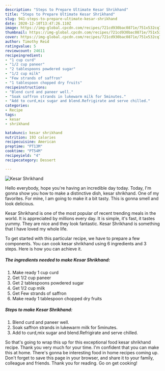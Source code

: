 ```yaml
---
description: "Steps to Prepare Ultimate Kesar Shrikhand"
title: "Steps to Prepare Ultimate Kesar Shrikhand"
slug: 941-steps-to-prepare-ultimate-kesar-shrikhand
date: 2020-12-10T13:47:26.110Z
image: https://img-global.cpcdn.com/recipes/721cd930bac0871e/751x532cq70/kesar-shrikhand-recipe-main-photo.jpg
thumbnail: https://img-global.cpcdn.com/recipes/721cd930bac0871e/751x532cq70/kesar-shrikhand-recipe-main-photo.jpg
cover: https://img-global.cpcdn.com/recipes/721cd930bac0871e/751x532cq70/kesar-shrikhand-recipe-main-photo.jpg
author: Timothy Reid
ratingvalue: 5
reviewcount: 24611
recipeingredient:
- "1 cup curd"
- "1/2 cup paneer"
- "2 tablespoons powdered sugar"
- "1/2 cup milk"
- "Few strands of saffron"
- "1 tablespoon chopped dry fruits"
recipeinstructions:
- "Blend curd and paneer well."
- "Soak saffron strands in lukewarm milk for 5minutes."
- "Add to curd,mix sugar and blend.Refrigirate and serve chilled."
categories:
- Recipe
tags:
- kesar
- shrikhand

katakunci: kesar shrikhand 
nutrition: 193 calories
recipecuisine: American
preptime: "PT13M"
cooktime: "PT54M"
recipeyield: "4"
recipecategory: Dessert

---
```



![Kesar Shrikhand](https://img-global.cpcdn.com/recipes/721cd930bac0871e/751x532cq70/kesar-shrikhand-recipe-main-photo.jpg)

Hello everybody, hope you're having an incredible day today. Today, I'm gonna show you how to make a distinctive dish, kesar shrikhand. One of my favorites. For mine, I am going to make it a bit tasty. This is gonna smell and look delicious.



Kesar Shrikhand is one of the most popular of recent trending meals in the world. It is appreciated by millions every day. It is simple, it's fast, it tastes yummy. They are nice and they look fantastic. Kesar Shrikhand is something that I have loved my whole life.


To get started with this particular recipe, we have to prepare a few components. You can cook kesar shrikhand using 6 ingredients and 3 steps. Here is how you can achieve it.

<!--inarticleads1-->

##### The ingredients needed to make Kesar Shrikhand:

1. Make ready 1 cup curd
1. Get 1/2 cup paneer
1. Get 2 tablespoons powdered sugar
1. Get 1/2 cup milk
1. Get Few strands of saffron
1. Make ready 1 tablespoon chopped dry fruits




<!--inarticleads2-->

##### Steps to make Kesar Shrikhand:

1. Blend curd and paneer well.
1. Soak saffron strands in lukewarm milk for 5minutes.
1. Add to curd,mix sugar and blend.Refrigirate and serve chilled.




So that's going to wrap this up for this exceptional food kesar shrikhand recipe. Thank you very much for your time. I'm confident that you can make this at home. There's gonna be interesting food in home recipes coming up. Don't forget to save this page in your browser, and share it to your family, colleague and friends. Thank you for reading. Go on get cooking!
